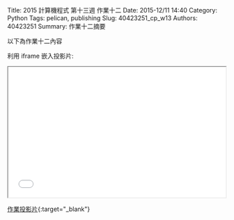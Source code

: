 Title: 2015 計算機程式  第十三週 作業十二
Date: 2015-12/11 14:40
Category: Python
Tags: pelican, publishing
Slug: 40423251_cp_w13
Authors: 40423251
Summary: 作業十二摘要

以下為作業十二內容

利用 iframe 嵌入投影片:

<iframe src="40423251_cp_w13_p.html" width="500" height="300"></iframe>

[作業投影片](40423251_cp_w13_p.html){:target="_blank"}

